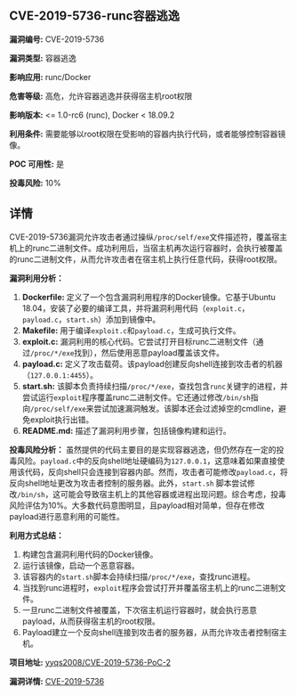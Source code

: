 ## CVE-2019-5736-runc容器逃逸

**漏洞编号:** CVE-2019-5736

**漏洞类型:** 容器逃逸

**影响应用:** runc/Docker

**危害等级:** 高危，允许容器逃逸并获得宿主机root权限

**影响版本:** <= 1.0-rc6 (runc), Docker < 18.09.2

**利用条件:** 需要能够以root权限在受影响的容器内执行代码，或者能够控制容器镜像。

**POC 可用性:** 是

**投毒风险:** 10%

## 详情

CVE-2019-5736漏洞允许攻击者通过操纵`/proc/self/exe`文件描述符，覆盖宿主机上的runc二进制文件。成功利用后，当宿主机再次运行容器时，会执行被覆盖的runc二进制文件，从而允许攻击者在宿主机上执行任意代码，获得root权限。

**漏洞利用分析：**
1.  **Dockerfile:**  定义了一个包含漏洞利用程序的Docker镜像。它基于Ubuntu 18.04，安装了必要的编译工具，并将漏洞利用代码（`exploit.c`，`payload.c`，`start.sh`）添加到镜像中。
2.  **Makefile:**  用于编译`exploit.c`和`payload.c`，生成可执行文件。
3.  **exploit.c:** 漏洞利用的核心代码。它尝试打开目标runc二进制文件（通过`/proc/*/exe`找到），然后使用恶意payload覆盖该文件。
4.  **payload.c:**  定义了攻击载荷。该payload创建反向shell连接到攻击者的机器（`127.0.0.1:4455`）。
5.  **start.sh:**  该脚本负责持续扫描`/proc/*/exe`，查找包含`runc`关键字的进程，并尝试运行`exploit`程序覆盖runc二进制文件。它还通过修改`/bin/sh`指向`/proc/self/exe`来尝试加速漏洞触发。该脚本还会过滤掉空的cmdline，避免exploit执行出错。
6.  **README.md:** 描述了漏洞利用步骤，包括镜像构建和运行。

**投毒风险分析：**
虽然提供的代码主要目的是实现容器逃逸，但仍然存在一定的投毒风险。`payload.c`中的反向shell地址硬编码为`127.0.0.1`，这意味着如果直接使用该代码，反向shell只会连接到容器内部。然而，攻击者可能修改`payload.c`，将反向shell地址更改为攻击者控制的服务器。此外，`start.sh` 脚本尝试修改`/bin/sh`，这可能会导致宿主机上的其他容器或进程出现问题。综合考虑，投毒风险评估为10%。大多数代码意图明显，且payload相对简单，但存在修改payload进行恶意利用的可能性。

**利用方式总结：**
1.  构建包含漏洞利用代码的Docker镜像。
2.  运行该镜像，启动一个恶意容器。
3.  该容器内的`start.sh`脚本会持续扫描`/proc/*/exe`，查找runc进程。
4.  当找到runc进程时，`exploit`程序会尝试打开并覆盖宿主机上的runc二进制文件。
5.  一旦runc二进制文件被覆盖，下次宿主机运行容器时，就会执行恶意payload，从而获得宿主机的root权限。
6.  Payload建立一个反向shell连接到攻击者的服务器，从而允许攻击者控制宿主机。

**项目地址:** [yyqs2008/CVE-2019-5736-PoC-2](https://github.com/yyqs2008/CVE-2019-5736-PoC-2)

**漏洞详情:** [CVE-2019-5736](https://nvd.nist.gov/vuln/detail/CVE-2019-5736)